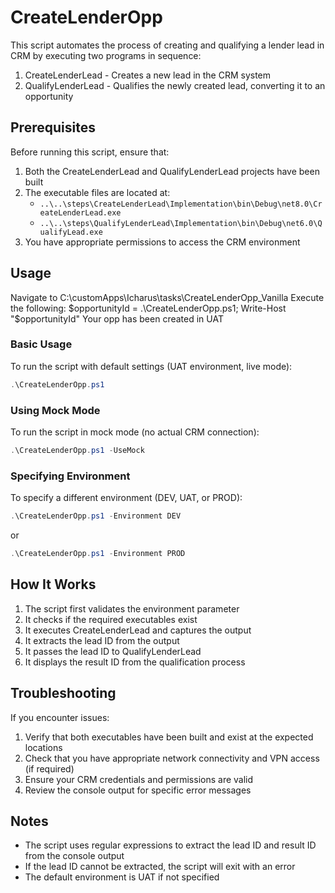 # CreateLenderOpp

This script automates the process of creating and qualifying a lender lead in CRM by executing two programs in sequence:
1. CreateLenderLead - Creates a new lead in the CRM system
2. QualifyLenderLead - Qualifies the newly created lead, converting it to an opportunity

## Prerequisites

Before running this script, ensure that:

1. Both the CreateLenderLead and QualifyLenderLead projects have been built
2. The executable files are located at:
   - `..\..\steps\CreateLenderLead\Implementation\bin\Debug\net8.0\CreateLenderLead.exe`
   - `..\..\steps\QualifyLenderLead\Implementation\bin\Debug\net6.0\QualifyLead.exe`
3. You have appropriate permissions to access the CRM environment

## Usage

Navigate to C:\customApps\Icharus\tasks\CreateLenderOpp_Vanilla
Execute the following:
   $opportunityId = .\CreateLenderOpp.ps1; Write-Host "$opportunityId"
Your opp has been created in UAT

### Basic Usage

To run the script with default settings (UAT environment, live mode):

```powershell
.\CreateLenderOpp.ps1
```

### Using Mock Mode

To run the script in mock mode (no actual CRM connection):

```powershell
.\CreateLenderOpp.ps1 -UseMock
```

### Specifying Environment

To specify a different environment (DEV, UAT, or PROD):

```powershell
.\CreateLenderOpp.ps1 -Environment DEV
```

or

```powershell
.\CreateLenderOpp.ps1 -Environment PROD
```

## How It Works

1. The script first validates the environment parameter
2. It checks if the required executables exist
3. It executes CreateLenderLead and captures the output
4. It extracts the lead ID from the output
5. It passes the lead ID to QualifyLenderLead
6. It displays the result ID from the qualification process

## Troubleshooting

If you encounter issues:

1. Verify that both executables have been built and exist at the expected locations
2. Check that you have appropriate network connectivity and VPN access (if required)
3. Ensure your CRM credentials and permissions are valid
4. Review the console output for specific error messages

## Notes

- The script uses regular expressions to extract the lead ID and result ID from the console output
- If the lead ID cannot be extracted, the script will exit with an error
- The default environment is UAT if not specified
